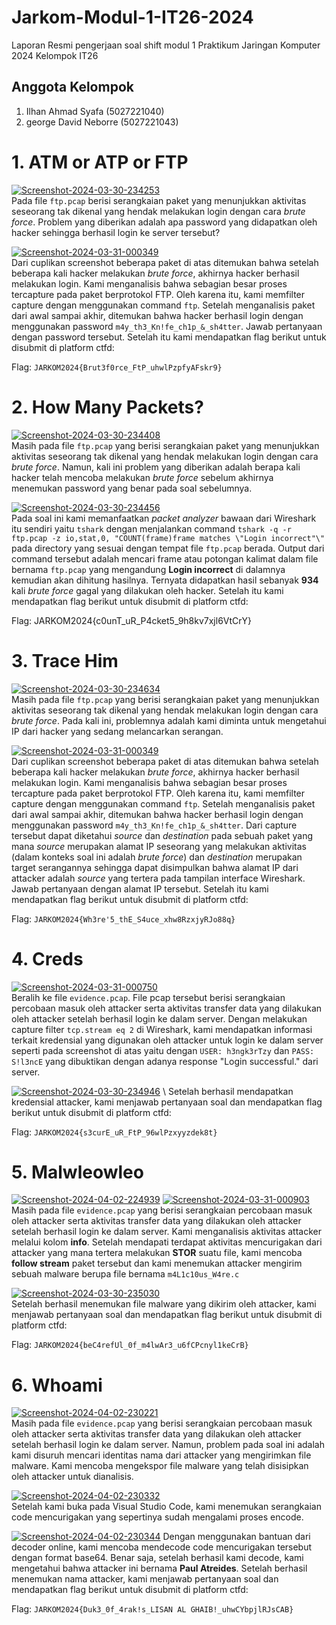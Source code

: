 # Jarkom-Modul-1-IT26-2024
Laporan Resmi pengerjaan soal shift modul 1 Praktikum Jaringan Komputer 2024 Kelompok IT26

## Anggota Kelompok
1. Ilhan Ahmad Syafa (5027221040)
2. george David Neborre (5027221043)

# 1. ATM or ATP or FTP
<a href="https://ibb.co/5WktcNC"><img src="https://i.ibb.co/WW0qKb7/Screenshot-2024-03-30-234253.png" alt="Screenshot-2024-03-30-234253" border="0"></a> \
Pada file `ftp.pcap` berisi serangkaian paket yang menunjukkan aktivitas seseorang tak dikenal yang hendak melakukan login dengan cara _brute force_. Problem yang diberikan adalah apa password yang didapatkan oleh hacker sehingga berhasil login ke server tersebut?

<a href="https://ibb.co/0tmBHdd"><img src="https://i.ibb.co/FVmsRjj/Screenshot-2024-03-31-000349.png" alt="Screenshot-2024-03-31-000349" border="0"></a> \
Dari cuplikan screenshot beberapa paket di atas ditemukan bahwa setelah beberapa kali hacker melakukan _brute force_, akhirnya hacker berhasil melakukan login. Kami menganalisis bahwa sebagian besar proses tercapture pada paket berprotokol FTP. Oleh karena itu, kami memfilter capture dengan menggunakan command `ftp`. Setelah menganalisis paket dari awal sampai akhir, ditemukan bahwa hacker berhasil login dengan menggunakan password `m4y_th3_Kn!fe_ch1p_&_sh4tter`. Jawab pertanyaan dengan password tersebut. Setelah itu kami mendapatkan flag berikut untuk disubmit di platform ctfd:

Flag: `JARKOM2024{Brut3f0rce_FtP_uhwlPzpfyAFskr9}`

# 2. How Many Packets?
<a href="https://ibb.co/19KwWqt"><img src="https://i.ibb.co/rZM1r6R/Screenshot-2024-03-30-234408.png" alt="Screenshot-2024-03-30-234408" border="0"></a> \
Masih pada file `ftp.pcap` yang berisi serangkaian paket yang menunjukkan aktivitas seseorang tak dikenal yang hendak melakukan login dengan cara _brute force_. Namun, kali ini problem yang diberikan adalah berapa kali hacker telah mencoba melakukan _brute force_ sebelum akhirnya menemukan password yang benar pada soal sebelumnya. 

<a href="https://ibb.co/hCkvDFJ"><img src="https://i.ibb.co/b7xnz5M/Screenshot-2024-03-30-234456.png" alt="Screenshot-2024-03-30-234456" border="0"></a> \
Pada soal ini kami memanfaatkan _packet analyzer_ bawaan dari Wireshark itu sendiri yaitu `tshark` dengan menjalankan command `tshark -q -r ftp.pcap -z io,stat,0, "COUNT(frame)frame matches \"Login incorrect"\"` pada directory yang sesuai dengan tempat file `ftp.pcap` berada. Output dari command tersebut adalah mencari frame atau potongan kalimat dalam file bernama `ftp.pcap` yang mengandung **Login incorrect** di dalamnya kemudian akan dihitung hasilnya. Ternyata didapatkan hasil sebanyak **934** kali _brute force_ gagal yang dilakukan oleh hacker. Setelah itu kami mendapatkan flag berikut untuk disubmit di platform ctfd:

Flag: JARKOM2024{c0unT_uR_P4cket5_9h8kv7xjl6VtCrY}

# 3. Trace Him
<a href="https://ibb.co/x69mSjY"><img src="https://i.ibb.co/GRYsv29/Screenshot-2024-03-30-234634.png" alt="Screenshot-2024-03-30-234634" border="0"></a> \
Masih pada file `ftp.pcap` yang berisi serangkaian paket yang menunjukkan aktivitas seseorang tak dikenal yang hendak melakukan login dengan cara _brute force_. Pada kali ini, problemnya adalah kami diminta untuk mengetahui IP dari hacker yang sedang melancarkan serangan. 

<a href="https://ibb.co/7rTSwjC"><img src="https://i.ibb.co/vLrc7Vq/Screenshot-2024-03-31-000349.png" alt="Screenshot-2024-03-31-000349" border="0"></a> \
Dari cuplikan screenshot beberapa paket di atas ditemukan bahwa setelah beberapa kali hacker melakukan _brute force_, akhirnya hacker berhasil melakukan login. Kami menganalisis bahwa sebagian besar proses tercapture pada paket berprotokol FTP. Oleh karena itu, kami memfilter capture dengan menggunakan command `ftp`. Setelah menganalisis paket dari awal sampai akhir, ditemukan bahwa hacker berhasil login dengan menggunakan password `m4y_th3_Kn!fe_ch1p_&_sh4tter`. Dari capture tersebut dapat diketahui _source_ dan _destination_ pada sebuah paket yang mana _source_ merupakan alamat IP seseorang yang melakukan aktivitas (dalam konteks soal ini adalah _brute force_) dan _destination_ merupakan target serangannya sehingga dapat disimpulkan bahwa alamat IP dari attacker adalah _source_ yang tertera pada tampilan interface Wireshark. Jawab pertanyaan dengan alamat IP tersebut. Setelah itu kami mendapatkan flag berikut untuk disubmit di platform ctfd:

Flag: `JARKOM2024{Wh3re'5_thE_S4uce_xhw8RzxjyRJo88q}`

# 4. Creds
<a href="https://ibb.co/1s6yQDX"><img src="https://i.ibb.co/YDZnQzd/Screenshot-2024-03-31-000750.png" alt="Screenshot-2024-03-31-000750" border="0"></a> \
Beralih ke file `evidence.pcap`. File pcap tersebut berisi serangkaian percobaan masuk oleh attacker serta aktivitas transfer data yang dilakukan oleh attacker setelah berhasil login ke dalam server. Dengan melakukan capture filter `tcp.stream eq 2` di Wireshark, kami mendapatkan informasi terkait kredensial yang digunakan oleh attacker untuk login ke dalam server seperti pada screenshot di atas yaitu dengan `USER: h3ngk3rTzy` dan `PASS: S!l3ncE` yang dibuktikan dengan adanya response "Login successful." dari server.

<a href="https://imgbb.com/"><img src="https://i.ibb.co/wg0j3qF/Screenshot-2024-03-30-234946.png" alt="Screenshot-2024-03-30-234946" border="0"></a> \ 
Setelah berhasil mendapatkan kredensial attacker, kami menjawab pertanyaan soal dan mendapatkan flag berikut untuk disubmit di platform ctfd:

Flag: `JARKOM2024{s3curE_uR_FtP_96wlPzxyyzdek8t}`

# 5. Malwleowleo
<a href="https://ibb.co/Y70FRS3"><img src="https://i.ibb.co/yn4cfCX/Screenshot-2024-04-02-224939.png" alt="Screenshot-2024-04-02-224939" border="0"></a>
<a href="https://ibb.co/Y2vB7bY"><img src="https://i.ibb.co/sjL9vtk/Screenshot-2024-03-31-000903.png" alt="Screenshot-2024-03-31-000903" border="0"></a> \
Masih pada file `evidence.pcap` yang berisi serangkaian percobaan masuk oleh attacker serta aktivitas transfer data yang dilakukan oleh attacker setelah berhasil login ke dalam server. Kami menganalisis aktivitas attacker melalui kolom **info**. Setelah mendapati terdapat aktivitas mencurigakan dari attacker yang mana tertera melakukan **STOR** suatu file, kami mencoba **follow stream** paket tersebut dan kami menemukan attacker mengirim sebuah malware berupa file bernama `m4L1c10us_W4re.c`

<a href="https://ibb.co/pZbTXp8"><img src="https://i.ibb.co/92c0YjL/Screenshot-2024-03-30-235030.png" alt="Screenshot-2024-03-30-235030" border="0"></a> \
Setelah berhasil menemukan file malware yang dikirim oleh attacker, kami menjawab pertanyaan soal dan mendapatkan flag berikut untuk disubmit di platform ctfd:

Flag: `JARKOM2024{beC4refUl_0f_m4lwAr3_u6fCPcnyl1keCrB}`

# 6. Whoami
<a href="https://ibb.co/dpDD1gR"><img src="https://i.ibb.co/gWJJHVx/Screenshot-2024-04-02-230221.png" alt="Screenshot-2024-04-02-230221" border="0"></a> \
Masih pada file `evidence.pcap` yang berisi serangkaian percobaan masuk oleh attacker serta aktivitas transfer data yang dilakukan oleh attacker setelah berhasil login ke dalam server. Namun, problem pada soal ini adalah kami disuruh mencari identitas nama dari attacker yang mengirimkan file malware. Kami mencoba mengekspor file malware yang telah disisipkan oleh attacker untuk dianalisis.

<a href="https://ibb.co/dcRWNmp"><img src="https://i.ibb.co/xsNCnFg/Screenshot-2024-04-02-230332.png" alt="Screenshot-2024-04-02-230332" border="0"></a> \
Setelah kami buka pada Visual Studio Code, kami menemukan serangkaian code mencurigakan yang sepertinya sudah mengalami proses encode. 

<a href="https://ibb.co/wCSWc3m"><img src="https://i.ibb.co/WFkyVqJ/Screenshot-2024-04-02-230344.png" alt="Screenshot-2024-04-02-230344" border="0"></a>
Dengan menggunakan bantuan dari decoder online, kami mencoba mendecode code mencurigakan tersebut dengan format base64. Benar saja, setelah berhasil kami decode, kami mengetahui bahwa attacker ini bernama **Paul Atreides**. Setelah berhasil menemukan nama attacker, kami menjawab pertanyaan soal dan mendapatkan flag berikut untuk disubmit di platform ctfd:

Flag: `JARKOM2024{Duk3_0f_4rak!s_LISAN AL GHAIB!_uhwCYbpjlRJsCAB}`
